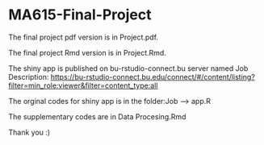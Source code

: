 # MA615-Final-Project

The final project pdf version is in Project.pdf.

The final project Rmd version is in Project.Rmd.

The shiny app is published on bu-rstudio-connect.bu server named Job Description:
https://bu-rstudio-connect.bu.edu/connect/#/content/listing?filter=min_role:viewer&filter=content_type:all

The orginal codes for shiny app is in the folder:Job --> app.R

The supplementary codes are in Data Procesing.Rmd

Thank you :)
